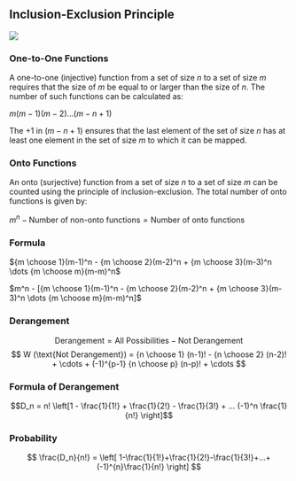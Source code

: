## Inclusion-Exclusion Principle

![](https://www.youtube.com/watch?v=YlKDp03Kg68)

### One-to-One Functions

A one-to-one (injective) function from a set of size $n$ to a set of size $m$ requires that the size of $m$ be equal to or larger than the size of $n$. The number of such functions can be calculated as:

$m(m-1)(m-2)…(m-n+1)$

The $+1$ in $(m-n+1)$ ensures that the last element of the set of size $n$ has at least one element in the set of size $m$ to which it can be mapped.

### Onto Functions

An onto (surjective) function from a set of size $n$ to a set of size $m$ can be counted using the principle of inclusion-exclusion. The total number of onto functions is given by:

$m^n - \text{Number of non-onto functions} = \text{Number of onto functions}$

### Formula

${m \choose 1}(m-1)^n - {m \choose 2}(m-2)^n + {m \choose 3}(m-3)^n \dots {m \choose m}(m-m)^n$

$m^n - [{m \choose 1}(m-1)^n - {m \choose 2}(m-2)^n + {m \choose 3}(m-3)^n \dots {m \choose m}(m-m)^n]$

### Derangement

$$
\text{Derangement} = \text{All Possibilities} - \text{Not Derangement}
$$
$$
W (\text{Not Derangement}) = {n \choose 1} (n-1)!  - {n \choose 2} (n-2)!  + \cdots + (-1)^{p-1} {n \choose p} (n-p)! + \cdots
$$

### Formula of Derangement

$$D_n = n! \left[1 - \frac{1}{1!} + \frac{1}{2!} - \frac{1}{3!} + … (-1)^n \frac{1}{n!} \right]$$

### Probability

$$
\frac{D_n}{n!} = \left[ 1-\frac{1}{1!}+\frac{1}{2!}-\frac{1}{3!}+...+(-1)^{n}\frac{1}{n!} \right]
$$
